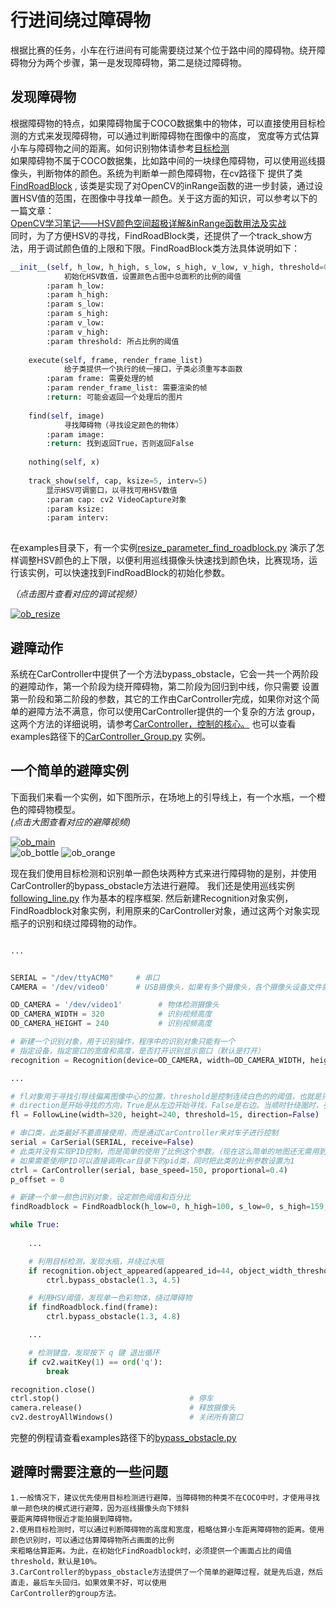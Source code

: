 # 行进间绕过障碍物
根据比赛的任务，小车在行进间有可能需要绕过某个位于路中间的障碍物。绕开障碍物分为两个步骤，第一是发现障碍物，第二是绕过障碍物。   

## 发现障碍物
根据障碍物的特点，如果障碍物属于COCO数据集中的物体，可以直接使用目标检测的方式来发现障碍物，可以通过判断障碍物在图像中的高度，
宽度等方式估算小车与障碍物之间的距离。如何识别物体请参考[目标检测](https://github.com/lonerlin/SelfDrivingCVCar/blob/testing/Tutorial/object_detection.md)  
如果障碍物不属于COCO数据集，比如路中间的一块绿色障碍物，可以使用巡线摄像头，判断物体的颜色。系统为判断单一颜色障碍物，在cv路径下
提供了类 [FindRoadBlock](https://github.com/lonerlin/SelfDrivingCVCar/blob/testing/jetson/cv/find_roadblock.py) ,
该类是实现了对OpenCV的inRange函数的进一步封装，通过设置HSV值的范围，在图像中寻找单一颜色。关于这方面的知识，可以参考以下的一篇文章：   
[OpenCV学习笔记——HSV颜色空间超极详解&inRange函数用法及实战](https://blog.csdn.net/ColdWindHA/article/details/82080176?utm_medium=distribute.pc_relevant_t0.none-task-blog-BlogCommendFromMachineLearnPai2-1.channel_param&depth_1-utm_source=distribute.pc_relevant_t0.none-task-blog-BlogCommendFromMachineLearnPai2-1.channel_param)   
同时，为了方便HSV的寻找，FindRoadBlock类，还提供了一个track_show方法，用于调试颜色值的上限和下限。FindRoadBlock类方法具体说明如下：   
    
    
```python
__init__(self, h_low, h_high, s_low, s_high, v_low, v_high, threshold=0.1)
            初始化HSV数值，设置颜色占图中总面积的比例的阈值
        :param h_low:
        :param h_high:
        :param s_low:
        :param s_high:
        :param v_low:
        :param v_high:
        :param threshold: 所占比例的阈值
    
    execute(self, frame, render_frame_list)
            给子类提供一个执行的统一接口，子类必须重写本函数
        :param frame: 需要处理的帧
        :param render_frame_list: 需要渲染的帧
        :return: 可能会返回一个处理后的图片
    
    find(self, image)
            寻找障碍物（寻找设定颜色的物体）
        :param image:
        :return: 找到返回True，否则返回False
    
    nothing(self, x)
    
    track_show(self, cap, ksize=5, interv=5)
        显示HSV可调窗口，以寻找可用HSV数值
        :param cap: cv2 VideoCapture对象
        :param ksize:
        :param interv:
    

```   

在examples目录下，有一个实例[resize_parameter_find_roadblock.py](https://github.com/lonerlin/SelfDrivingCVCar/blob/testing/jetson/examples/resize_parameter_find_roadblock.py)
演示了怎样调整HSV颜色的上下限，以便利用巡线摄像头快速找到颜色块，比赛现场，运行该实例，可以快速找到FindRoadBlock的初始化参数。    

*（点击图片查看对应的调试视频）*    
  
[![ob_resize](https://github.com/lonerlin/SelfDrivingCVCar/blob/testing/Tutorial/pic/ob_resize.png)](https://www.bilibili.com/video/BV14f4y197KU) 


## 避障动作
系统在CarController中提供了一个方法bypass_obstacle，它会一共一个两阶段的避障动作，第一个阶段为绕开障碍物，第二阶段为回归到中线，你只需要
设置第一阶段和第二阶段的参数，其它的工作由CarController完成，如果你对这个简单的避障方法不满意，你可以使用CarController提供的一个复杂的方法
group，这两个方法的详细说明，请参考[CarController，控制的核心。](https://github.com/lonerlin/SelfDrivingCVCar/blob/testing/Tutorial/car_controller.md)
也可以查看examples路径下的[CarController_Group.py](https://github.com/lonerlin/SelfDrivingCVCar/blob/testing/jetson/examples/CarController_Group.py) 实例。   

## 一个简单的避障实例
下面我们来看一个实例，如下图所示，在场地上的引导线上，有一个水瓶，一个橙色的障碍物模型。    
*(点击大图查看对应的避障视频)*    

[![ob_main](https://github.com/lonerlin/SelfDrivingCVCar/blob/testing/Tutorial/pic/ob_main.png)](https://www.bilibili.com/video/bv1Ft4y1Q72N)    
![ob_bottle](https://github.com/lonerlin/SelfDrivingCVCar/blob/testing/Tutorial/pic/ob_bottle.png)
![ob_orange](https://github.com/lonerlin/SelfDrivingCVCar/blob/testing/Tutorial/pic/ob_orange.jpg)  

现在我们使用目标检测和识别单一颜色块两种方式来进行障碍物的是别，并使用CarController的bypass_obstacle方法进行避障。
我们还是使用巡线实例 [following_line.py](https://github.com/lonerlin/SelfDrivingCVCar/blob/testing/jetson/examples/following_line.py) 作为基本的程序框架.
然后新建Recognition对象实例，FindRoadblock对象实例，利用原来的CarController对象，通过这两个对象实现瓶子的识别和绕过障碍物的动作。
   
      
      
```python

...


SERIAL = "/dev/ttyACM0"     # 串口
CAMERA = '/dev/video0'      # USB摄像头，如果有多个摄像头，各个摄像头设备文件就是video0，video1,video2等等

OD_CAMERA = '/dev/video1'        # 物体检测摄像头
OD_CAMERA_WIDTH = 320            # 识别视频高度
OD_CAMERA_HEIGHT = 240           # 识别视频高度

# 新建一个识别对象，用于识别操作，程序中的识别对象只能有一个
# 指定设备，指定窗口的宽度和高度，是否打开识别显示窗口（默认是打开）
recognition = Recognition(device=OD_CAMERA, width=OD_CAMERA_WIDTH, height=OD_CAMERA_HEIGHT, display_window=True)

...

# fl对象用于寻找引导线偏离图像中心的位置，threshold是控制连续白色的的阈值，也就是只有连续多少个白色像素点才认为已经找到引导线
# direction是开始寻找的方向，True是从左边开始寻找，False是右边。当顺时针绕圈时，引导线大概率出现在右边，所以可以选择False。
fl = FollowLine(width=320, height=240, threshold=15, direction=False)

# 串口类，此类最好不要直接使用，而是通过CarController来对车子进行控制
serial = CarSerial(SERIAL, receive=False)
# 此类并没有实现PID控制，而是简单的使用了比例这个参数。（现在这么简单的地图还无需用到PID）
# 如果需要使用PID可以直接调用car目录下的pid类，同时把此类的比例参数设置为1
ctrl = CarController(serial, base_speed=150, proportional=0.4)
p_offset = 0

# 新建一个单一颜色识别对象，设定颜色阈值和百分比
findRoadblock = FindRoadblock(h_low=0, h_high=100, s_low=0, s_high=159, v_low=80, v_high=255, threshold=0.2)

while True:
    
    ...

    # 利用目标检测，发现水瓶，并绕过水瓶
    if recognition.object_appeared(appeared_id=44, object_width_threshold=40):
        ctrl.bypass_obstacle(1.3, 4.5)

    # 利用HSV阈值，发现单一色彩物体，绕过障碍物
    if findRoadblock.find(frame):
        ctrl.bypass_obstacle(1.3, 4.8)

    ...

    # 检测键盘，发现按下 q 键 退出循环
    if cv2.waitKey(1) == ord('q'):
        break

recognition.close()
ctrl.stop()                             # 停车
camera.release()                        # 释放摄像头
cv2.destroyAllWindows()                 # 关闭所有窗口
```
完整的例程请查看examples路径下的[bypass_obstacle.py](https://github.com/lonerlin/SelfDrivingCVCar/blob/testing/jetson/examples/bypass_obstacle.py)
   
   
## 避障时需要注意的一些问题

    1.一般情况下，建议优先使用目标检测进行避障，当障碍物的种类不在COCO中时，才使用寻找单一颜色块的模式进行避障，因为巡线摄像头向下倾斜
    要距离障碍物很近才能拍摄到障碍物。
    2.使用目标检测时，可以通过判断障碍物的高度和宽度，粗略估算小车距离障碍物的距离。使用颜色识别时，可以通过估算障碍物所占画面的比例
    来粗略估算距离。为此，在初始化FindRoadblock时，必须提供一个画面占比的阈值threshold，默认是10%。
    3.CarController的bypass_obstacle方法提供了一个简单的避障过程，就是先后退，然后直走，最后车头回归。如果效果不好，可以使用
    CarController的group方法。   
 